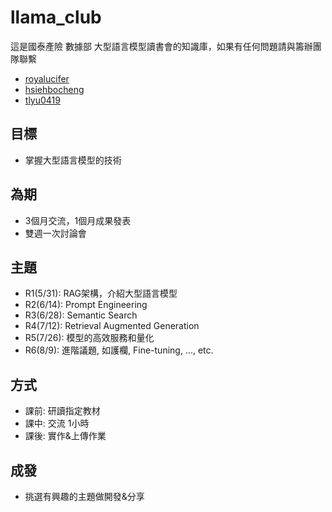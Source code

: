 # llama_club
這是國泰產險 數據部 大型語言模型讀書會的知識庫，如果有任何問題請與籌辦團隊聯繫
- [royalucifer](https://github.com/royalucifer)
- [hsiehbocheng](https://github.com/hsiehbocheng)
- [tlyu0419](https://github.com/tlyu0419)

## 目標
- 掌握大型語言模型的技術

## 為期
- 3個月交流，1個月成果發表
- 雙週一次討論會

## 主題
- R1(5/31): RAG架構，介紹大型語言模型
- R2(6/14): Prompt Engineering
- R3(6/28): Semantic Search
- R4(7/12): Retrieval Augmented Generation
- R5(7/26): 模型的高效服務和量化
- R6(8/9): 進階議題, 如護欄, Fine-tuning, ..., etc.

## 方式
- 課前: 研讀指定教材
- 課中: 交流 1小時
- 課後: 實作&上傳作業

## 成發
- 挑選有興趣的主題做開發&分享

